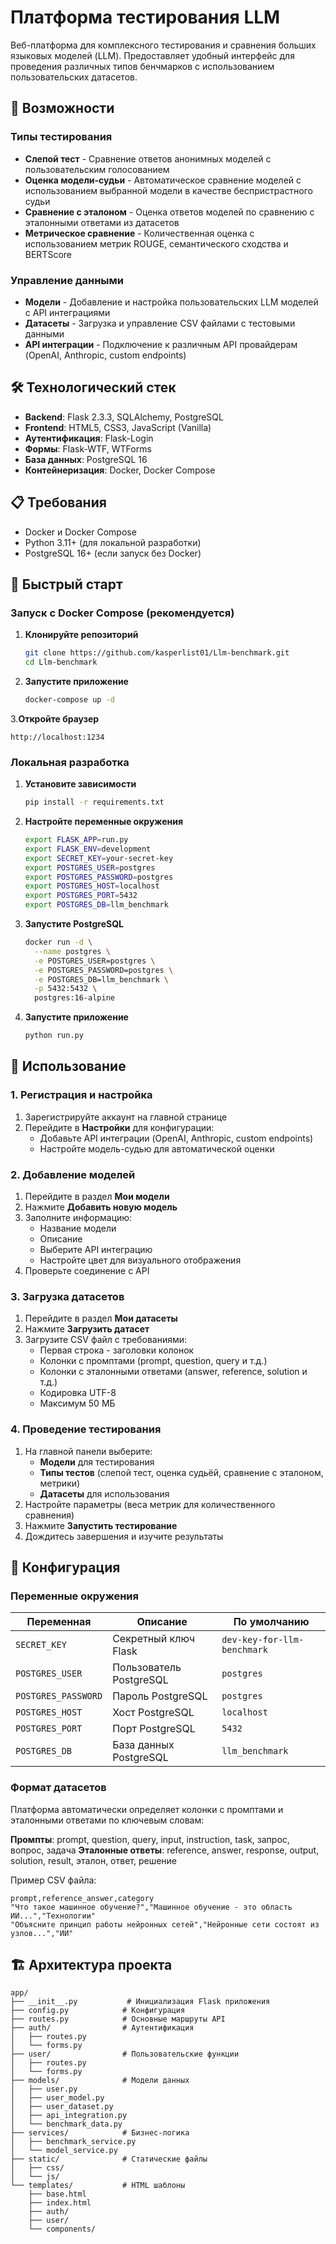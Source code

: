 # Платформа тестирования LLM

Веб-платформа для комплексного тестирования и сравнения больших языковых моделей (LLM). Предоставляет удобный интерфейс для проведения различных типов бенчмарков с использованием пользовательских датасетов.

## 🚀 Возможности

### Типы тестирования
- **Слепой тест** - Сравнение ответов анонимных моделей с пользовательским голосованием
- **Оценка модели-судьи** - Автоматическое сравнение моделей с использованием выбранной модели в качестве беспристрастного судьи
- **Сравнение с эталоном** - Оценка ответов моделей по сравнению с эталонными ответами из датасетов
- **Метрическое сравнение** - Количественная оценка с использованием метрик ROUGE, семантического сходства и BERTScore

### Управление данными
- **Модели** - Добавление и настройка пользовательских LLM моделей с API интеграциями
- **Датасеты** - Загрузка и управление CSV файлами с тестовыми данными
- **API интеграции** - Подключение к различным API провайдерам (OpenAI, Anthropic, custom endpoints)

## 🛠 Технологический стек

- **Backend**: Flask 2.3.3, SQLAlchemy, PostgreSQL
- **Frontend**: HTML5, CSS3, JavaScript (Vanilla)
- **Аутентификация**: Flask-Login
- **Формы**: Flask-WTF, WTForms
- **База данных**: PostgreSQL 16
- **Контейнеризация**: Docker, Docker Compose

## 📋 Требования

- Docker и Docker Compose
- Python 3.11+ (для локальной разработки)
- PostgreSQL 16+ (если запуск без Docker)

## 🚀 Быстрый старт

### Запуск с Docker Compose (рекомендуется)

1. **Клонируйте репозиторий**
   ```bash
   git clone https://github.com/kasperlist01/Llm-benchmark.git
   cd Llm-benchmark
   ```

2. **Запустите приложение**
   ```bash
   docker-compose up -d
   ```

3.**Откройте браузер**
   ```
   http://localhost:1234
   ```

### Локальная разработка

1. **Установите зависимости**
   ```bash
   pip install -r requirements.txt
   ```

2. **Настройте переменные окружения**
   ```bash
   export FLASK_APP=run.py
   export FLASK_ENV=development
   export SECRET_KEY=your-secret-key
   export POSTGRES_USER=postgres
   export POSTGRES_PASSWORD=postgres
   export POSTGRES_HOST=localhost
   export POSTGRES_PORT=5432
   export POSTGRES_DB=llm_benchmark
   ```

3. **Запустите PostgreSQL**
   ```bash
   docker run -d \
     --name postgres \
     -e POSTGRES_USER=postgres \
     -e POSTGRES_PASSWORD=postgres \
     -e POSTGRES_DB=llm_benchmark \
     -p 5432:5432 \
     postgres:16-alpine
   ```

4. **Запустите приложение**
   ```bash
   python run.py
   ```

## 📖 Использование

### 1. Регистрация и настройка

1. Зарегистрируйте аккаунт на главной странице
2. Перейдите в **Настройки** для конфигурации:
   - Добавьте API интеграции (OpenAI, Anthropic, custom endpoints)
   - Настройте модель-судью для автоматической оценки

### 2. Добавление моделей

1. Перейдите в раздел **Мои модели**
2. Нажмите **Добавить новую модель**
3. Заполните информацию:
   - Название модели
   - Описание
   - Выберите API интеграцию
   - Настройте цвет для визуального отображения
4. Проверьте соединение с API

### 3. Загрузка датасетов

1. Перейдите в раздел **Мои датасеты**
2. Нажмите **Загрузить датасет**
3. Загрузите CSV файл с требованиями:
   - Первая строка - заголовки колонок
   - Колонки с промптами (prompt, question, query и т.д.)
   - Колонки с эталонными ответами (answer, reference, solution и т.д.)
   - Кодировка UTF-8
   - Максимум 50 МБ

### 4. Проведение тестирования

1. На главной панели выберите:
   - **Модели** для тестирования
   - **Типы тестов** (слепой тест, оценка судьёй, сравнение с эталоном, метрики)
   - **Датасеты** для использования
2. Настройте параметры (веса метрик для количественного сравнения)
3. Нажмите **Запустить тестирование**
4. Дождитесь завершения и изучите результаты

## 🔧 Конфигурация

### Переменные окружения

| Переменная | Описание | По умолчанию |
|------------|----------|--------------|
| `SECRET_KEY` | Секретный ключ Flask | `dev-key-for-llm-benchmark` |
| `POSTGRES_USER` | Пользователь PostgreSQL | `postgres` |
| `POSTGRES_PASSWORD` | Пароль PostgreSQL | `postgres` |
| `POSTGRES_HOST` | Хост PostgreSQL | `localhost` |
| `POSTGRES_PORT` | Порт PostgreSQL | `5432` |
| `POSTGRES_DB` | База данных PostgreSQL | `llm_benchmark` |

### Формат датасетов

Платформа автоматически определяет колонки с промптами и эталонными ответами по ключевым словам:

**Промпты**: prompt, question, query, input, instruction, task, запрос, вопрос, задача
**Эталонные ответы**: reference, answer, response, output, solution, result, эталон, ответ, решение

Пример CSV файла:
```csv
prompt,reference_answer,category
"Что такое машинное обучение?","Машинное обучение - это область ИИ...","Технологии"
"Объясните принцип работы нейронных сетей","Нейронные сети состоят из узлов...","ИИ"
```

## 🏗 Архитектура проекта

```
app/
├── __init__.py           # Инициализация Flask приложения
├── config.py            # Конфигурация
├── routes.py            # Основные маршруты API
├── auth/                # Аутентификация
│   ├── routes.py
│   └── forms.py
├── user/                # Пользовательские функции
│   ├── routes.py
│   └── forms.py
├── models/              # Модели данных
│   ├── user.py
│   ├── user_model.py
│   ├── user_dataset.py
│   ├── api_integration.py
│   └── benchmark_data.py
├── services/            # Бизнес-логика
│   ├── benchmark_service.py
│   └── model_service.py
├── static/              # Статические файлы
│   ├── css/
│   └── js/
└── templates/           # HTML шаблоны
    ├── base.html
    ├── index.html
    ├── auth/
    ├── user/
    └── components/
```